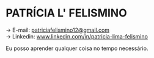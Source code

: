 # PATRÍCIA L' FELISMINO 

 -> E-mail: patriciafelismino12@gmail.com           
 -> Linkedin: www.linkedin.com/in/patricia-lima-felismino

Eu posso aprender qualquer coisa no tempo necessário.

